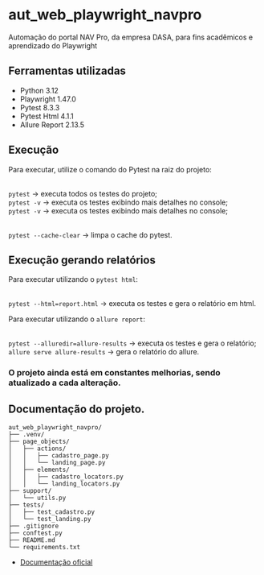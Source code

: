 # aut_web_playwright_navpro

<p>Automação do portal NAV Pro, da empresa DASA, para fins acadêmicos e aprendizado do Playwright</p>

## Ferramentas utilizadas

- Python 3.12
- Playwright 1.47.0
- Pytest 8.3.3
- Pytest Html 4.1.1
- Allure Report 2.13.5

## Execução
Para executar, utilize o comando do Pytest na raiz do projeto:

<br>`pytest` -> executa todos os testes do projeto;
<br>`pytest -v` -> executa os testes exibindo mais detalhes no console;
<br>`pytest -v` -> executa os testes exibindo mais detalhes no console;

<br>`pytest --cache-clear` -> limpa o cache do pytest.

## Execução gerando relatórios
Para executar utilizando o `pytest html`:

<br>`pytest --html=report.html` -> executa os testes e gera o relatório em html.

Para executar utilizando o `allure report`:

<br>`pytest --alluredir=allure-results` -> executa os testes e gera o relatório;
<br>`allure serve allure-results` -> gera o relatório do allure.


### O projeto ainda está em constantes melhorias, sendo atualizado a cada alteração.


## Documentação do projeto.
````
aut_web_playwright_navpro/
├── .venv/
├── page_objects/
│   ├── actions/
│   │   ├── cadastro_page.py
│   │   └── landing_page.py
│   ├── elements/
│   │   ├── cadastro_locators.py
│   │   └── landing_locators.py
├── support/
│   └── utils.py
├── tests/
│   ├── test_cadastro.py
│   └── test_landing.py
├── .gitignore
├── conftest.py
├── README.md
└── requirements.txt
````

- [Documentação oficial](https://playwright.dev/python/)